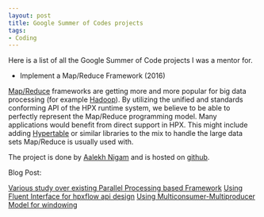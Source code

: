 ```yaml
---
layout: post
title: Google Summer of Codes projects
tags:
- Coding
---
```

Here is a list of all the Google Summer of Code projects I was a mentor for.

* Implement a Map/Reduce Framework (2016)

[Map/Reduce](http://en.wikipedia.org/wiki/MapReduce) frameworks are getting more and more popular for big data processing (for example [Hadoop](http://hadoop.apache.org/)). By utilizing the unified and standards conforming API of the HPX runtime system, we believe to be able to perfectly represent the Map/Reduce programming model. Many applications would benefit from direct support in HPX. This might include adding [Hypertable](http://hypertable.com) or similar libraries to the mix to handle the large data sets Map/Reduce is usually used with.

The project is done by [Aalekh Nigam](https://twitter.com/_aalekh) and is hosted on [github](https://github.com/AALEKH/hpxflow).

Blog Post:

[Various study over existing Parallel Processing based Framework](http://aalekhnigam.tumblr.com/post/144510275317/various-study-over-existing-parallel-processing)
[Using Fluent Interface for hpxflow api design](http://aalekhnigam.tumblr.com/post/149356061927/using-fluent-interface-for-hpxflow-api-design)
[Using Multiconsumer-Multiproducer Model for windowing](http://aalekhnigam.tumblr.com/post/149355148447/using-multiconsumer-multiproducer-model-for)
